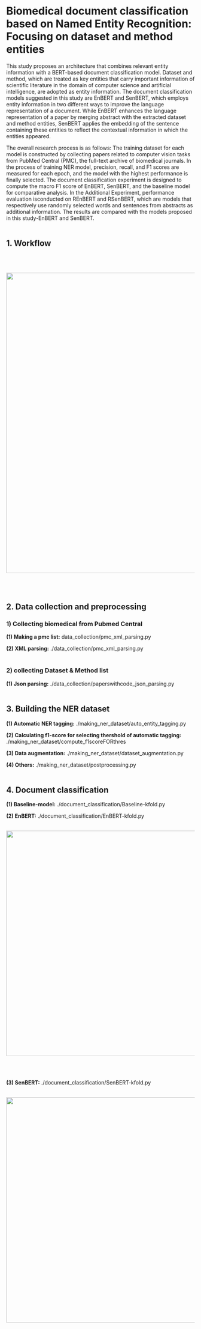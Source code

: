 # Biomedical document classification based on Named Entity Recognition: Focusing on dataset and method entities
This study proposes an architecture that combines relevant entity information with a BERT-based document classification model. Dataset and method, which are treated as key entities that carry important information of scientific literature in the domain of computer science and artificial intelligence, are adopted as entity information. The document classification models suggested in this study are EnBERT and SenBERT, which employs entity information in two different ways to improve the language representation of a document. While EnBERT enhances the language representation of a paper by merging abstract with the extracted dataset and method entities, SenBERT applies the embedding of the sentence containing these entities to reflect the contextual information in which the entities appeared.

The overall research process is as follows: The training dataset for each model is constructed by collecting papers related to computer vision tasks from PubMed Central (PMC), the full-text archive of biomedical journals. In the process of training NER model, precision, recall, and F1 scores are measured for each epoch, and the model with the highest performance is finally selected. The document classification experiment is designed to compute the macro F1 score of EnBERT, SenBERT, and the baseline model for comparative analysis. In the Additional Experiment, performance evaluation isconducted on REnBERT and RSenBERT, which are models that respectively use randomly selected words and sentences from abstracts as additional information. The results are compared with the models proposed in this study-EnBERT and SenBERT.
<br></br>
## 1. Workflow
<br></br>
<p align="center"><img src=https://github.com/zzioni/Thesis-Master/assets/106359887/0a95ca55-a552-4a22-a8ea-b120e96bb673"  width="800" style="margin:auto; display:block;"></p>
<br></br>

## 2. Data collection and preprocessing
### 1) Collecting biomedical from Pubmed Central
**(1) Making a pmc list:** data_collection/pmc_xml_parsing.py

**(2) XML parsing:** ./data_collection/pmc_xml_parsing.py
<br></br>
### 2) collecting Dataset & Method list
**(1) Json parsing:** ./data_collection/paperswithcode_json_parsing.py
<br></br>

## 3. Building the NER dataset
**(1) Automatic NER tagging:** ./making_ner_dataset/auto_entity_tagging.py

**(2) Calculating f1-score for selecting thershold of automatic tagging:** ./making_ner_dataset/compute_f1scoreFORthres

**(3) Data augmentation:** ./making_ner_dataset/dataset_augmentation.py

**(4) Others:** ./making_ner_dataset/postprocessing.py
<br></br>

## 4. Document classification
**(1) Baseline-model:** ./document_classification/Baseline-kfold.py

**(2) EnBERT:** ./document_classification/EnBERT-kfold.py
<br></br>
<p align="center"><img src=https://github.com/zzioni/Thesis/assets/106359887/be2380a9-e46c-468e-aecf-5bcea2e3cf5a"  width="600" style="margin:auto; display:block;"></p>
<br></br>

**(3) SenBERT:** ./document_classification/SenBERT-kfold.py
<br></br>
<p align="center"><img src=https://github.com/zzioni/Thesis/assets/106359887/00b8cabb-e34a-4b79-a696-4f76078b7bcd"  width="600" style="margin:auto; display:block;"></p>
<br></br>
